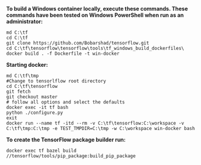 **To build a Windows container locally, execute these commands. These commands have been tested on Windows PowerShell when run as an administrator:**
```
md C:\tf
cd C:\tf
git clone https://github.com/Bobarshad/tensorflow.git
cd C:\tf\tensorflow\tensorflow\tools\tf_windows_build_dockerfiles\
docker build . -f Dockerfile -t win-docker
```
**Starting docker:**
```
md C:\tf\tmp
#Change to tensorlflow root directory
cd C:\tf\tensorflow
git fetch 
git checkout master
# follow all options and select the defaults
docker exec -it tf bash
python ./configure.py 
exit
docker run --name tf -itd --rm -v C:\tf\tensorflow:C:\workspace -v C:\tf\tmp:C:\tmp -e TEST_TMPDIR=C:\tmp -w C:\workspace win-docker bash
```
**To create the TensorFlow package builder run:**
```
docker exec tf bazel build //tensorflow/tools/pip_package:build_pip_package
```
